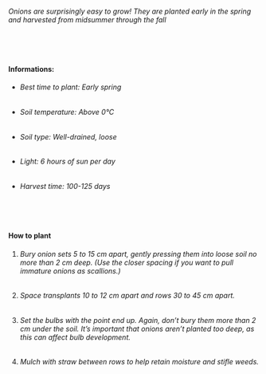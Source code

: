 ###### Onions are surprisingly easy to grow! They are planted early in the spring and harvested from midsummer through the fall

###### ‎

#### Informations:

-   ###### Best time to plant: Early spring
-   ###### Soil temperature: Above 0°C
-   ###### Soil type: Well-drained, loose
-   ###### Light: 6 hours of sun per day
-   ###### Harvest time: 100-125 days

###### ‎

#### How to plant

1. ###### Bury onion sets 5 to 15 cm apart, gently pressing them into loose soil no more than 2 cm deep. (Use the closer spacing if you want to pull immature onions as scallions.)
2. ###### Space transplants 10 to 12 cm apart and rows 30 to 45 cm apart.
3. ###### Set the bulbs with the point end up. Again, don’t bury them more than 2 cm under the soil. It’s important that onions aren’t planted too deep, as this can affect bulb development.
4. ###### Mulch with straw between rows to help retain moisture and stifle weeds.
